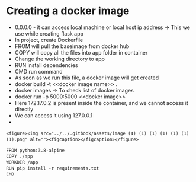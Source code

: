 # Creating a docker image

* 0.0.0.0 - it can access local machine or local host ip address -> This we use while creating flask app
* In project, create Dockerfile
* FROM will pull the baseimage from docker hub
* COPY will copy all the files into app folder in container
* Change the working directory to app
* RUN install dependencies
* CMD run command
* As soon as we run this file, a docker image will get created
* docker build -t <\<docker image name>>  .
* docker images -> To check list of docker images
* docker run -p 5000:5000 <\<docker image>>
* Here 172.17.0.2 is present inside the container, and we cannot access it directly
* We can access it using 127.0.0.1
*

    <figure><img src="../../.gitbook/assets/image (4) (1) (1) (1) (1) (1) (1).png" alt=""><figcaption></figcaption></figure>

```docker
FROM python:3.8-alpine
COPY ./app
WORKDIR /app
RUN pip install -r requirements.txt
CMD
```
